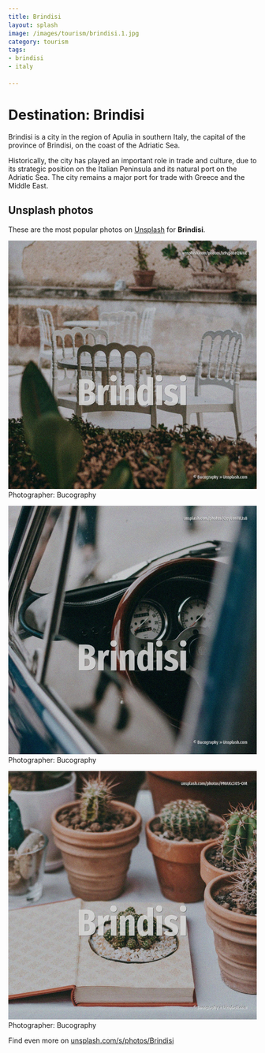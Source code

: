 ```yaml
---
title: Brindisi
layout: splash
image: /images/tourism/brindisi.1.jpg
category: tourism
tags:
- brindisi
- italy

---
```

# Destination: Brindisi

Brindisi  is a city in the region of Apulia in southern Italy, the capital of the province of 
Brindisi, on the coast of the Adriatic Sea.


Historically, the city has played an important role in trade and culture, due to its strategic 
position on the Italian Peninsula and its natural port on the Adriatic Sea.
The city remains a major port for trade with Greece and the Middle East.

 
## Unsplash photos
These are the most popular photos on [Unsplash](https://unsplash.com) for **Brindisi**.
 
![Brindisi](/images/tourism/brindisi.1.jpg)
Photographer:  Bucography
 
![Brindisi](/images/tourism/brindisi.2.jpg)
Photographer:  Bucography
 
![Brindisi](/images/tourism/brindisi.3.jpg)
Photographer:  Bucography
 
Find even more on [unsplash.com/s/photos/Brindisi](https://unsplash.com/s/photos/Brindisi)
 
